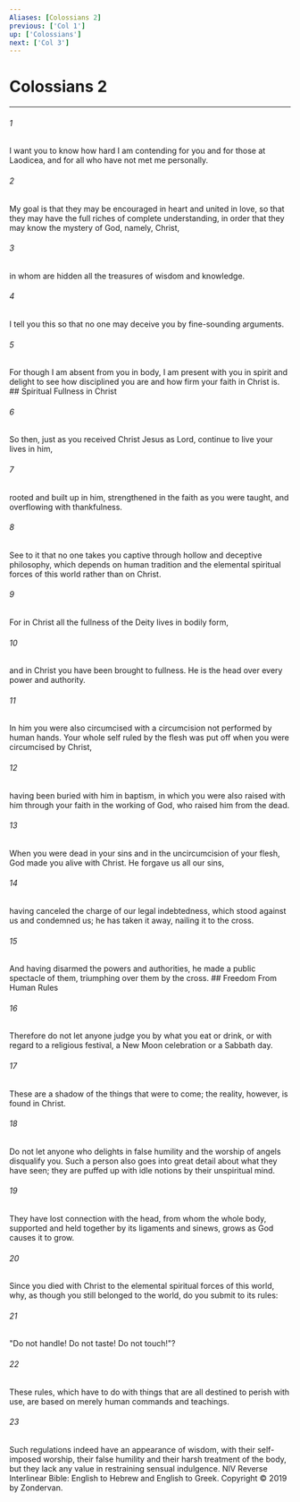 ```yaml
---
Aliases: [Colossians 2]
previous: ['Col 1']
up: ['Colossians']
next: ['Col 3']
---
```

# Colossians 2

***


###### 1 
I want you to know how hard I am contending for you and for those at Laodicea, and for all who have not met me personally. 

###### 2 
My goal is that they may be encouraged in heart and united in love, so that they may have the full riches of complete understanding, in order that they may know the mystery of God, namely, Christ, 

###### 3 
in whom are hidden all the treasures of wisdom and knowledge. 

###### 4 
I tell you this so that no one may deceive you by fine-sounding arguments. 

###### 5 
For though I am absent from you in body, I am present with you in spirit and delight to see how disciplined you are and how firm your faith in Christ is. ## Spiritual Fullness in Christ 

###### 6 
So then, just as you received Christ Jesus as Lord, continue to live your lives in him, 

###### 7 
rooted and built up in him, strengthened in the faith as you were taught, and overflowing with thankfulness. 

###### 8 
See to it that no one takes you captive through hollow and deceptive philosophy, which depends on human tradition and the elemental spiritual forces of this world rather than on Christ. 

###### 9 
For in Christ all the fullness of the Deity lives in bodily form, 

###### 10 
and in Christ you have been brought to fullness. He is the head over every power and authority. 

###### 11 
In him you were also circumcised with a circumcision not performed by human hands. Your whole self ruled by the flesh was put off when you were circumcised by Christ, 

###### 12 
having been buried with him in baptism, in which you were also raised with him through your faith in the working of God, who raised him from the dead. 

###### 13 
When you were dead in your sins and in the uncircumcision of your flesh, God made you alive with Christ. He forgave us all our sins, 

###### 14 
having canceled the charge of our legal indebtedness, which stood against us and condemned us; he has taken it away, nailing it to the cross. 

###### 15 
And having disarmed the powers and authorities, he made a public spectacle of them, triumphing over them by the cross. ## Freedom From Human Rules 

###### 16 
Therefore do not let anyone judge you by what you eat or drink, or with regard to a religious festival, a New Moon celebration or a Sabbath day. 

###### 17 
These are a shadow of the things that were to come; the reality, however, is found in Christ. 

###### 18 
Do not let anyone who delights in false humility and the worship of angels disqualify you. Such a person also goes into great detail about what they have seen; they are puffed up with idle notions by their unspiritual mind. 

###### 19 
They have lost connection with the head, from whom the whole body, supported and held together by its ligaments and sinews, grows as God causes it to grow. 

###### 20 
Since you died with Christ to the elemental spiritual forces of this world, why, as though you still belonged to the world, do you submit to its rules: 

###### 21 
"Do not handle! Do not taste! Do not touch!"? 

###### 22 
These rules, which have to do with things that are all destined to perish with use, are based on merely human commands and teachings. 

###### 23 
Such regulations indeed have an appearance of wisdom, with their self-imposed worship, their false humility and their harsh treatment of the body, but they lack any value in restraining sensual indulgence. NIV Reverse Interlinear Bible: English to Hebrew and English to Greek. Copyright © 2019 by Zondervan.
